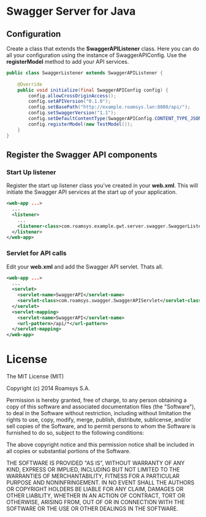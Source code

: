# Swagger Server for Java

## Configuration

Create a class that extends the **SwaggerAPIListener** class. Here you can do all your configuration using the instance of SwaggerAPIConfig. Use the **registerModel** method to add your API services.
````java
public class SwaggerListener extends SwaggerAPIListener {
    
    @Override
    public void initialize(final SwaggerAPIConfig config) {
        config.allowCrossOriginAccess();
        config.setAPIVersion("0.1.0");
        config.setBasePath("http://example.roamsys.lan:8080/api/");
        config.setSwaggerVersion("1.1");
        config.setDefaultContentType(SwaggerAPIConfig.CONTENT_TYPE_JSON_UTF8);
        config.registerModel(new TestModel());
    }
}
````
## Register the Swagger API components

### Start Up listener
Register the start up listener class you've created in your **web.xml**. This will initiate the Swagger API services at the start up of your application.
````xml
<web-app ...>
  ...
  <listener>
    ...
    <listener-class>com.roamsys.example.gwt.server.swagger.SwaggerListener</listener-class>
  </listener>
</web-app>
````

### Servlet for API calls
Edit your **web.xml** and add the Swagger API servlet. Thats all.
````xml
<web-app ...>
  ...
  <servlet>
    <servlet-name>SwaggerAPI</servlet-name>
    <servlet-class>com.roamsys.swagger.SwaggerAPIServlet</servlet-class>
  </servlet>
  <servlet-mapping>
    <servlet-name>SwaggerAPI</servlet-name>
    <url-pattern>/api/*</url-pattern>
  </servlet-mapping>
</web-app>
````

# License

The MIT License (MIT)

Copyright (c) 2014 Roamsys S.A.

Permission is hereby granted, free of charge, to any person obtaining a copy
of this software and associated documentation files (the "Software"), to deal
in the Software without restriction, including without limitation the rights
to use, copy, modify, merge, publish, distribute, sublicense, and/or sell
copies of the Software, and to permit persons to whom the Software is
furnished to do so, subject to the following conditions:

The above copyright notice and this permission notice shall be included in all
copies or substantial portions of the Software.

THE SOFTWARE IS PROVIDED "AS IS", WITHOUT WARRANTY OF ANY KIND, EXPRESS OR
IMPLIED, INCLUDING BUT NOT LIMITED TO THE WARRANTIES OF MERCHANTABILITY,
FITNESS FOR A PARTICULAR PURPOSE AND NONINFRINGEMENT. IN NO EVENT SHALL THE
AUTHORS OR COPYRIGHT HOLDERS BE LIABLE FOR ANY CLAIM, DAMAGES OR OTHER
LIABILITY, WHETHER IN AN ACTION OF CONTRACT, TORT OR OTHERWISE, ARISING FROM,
OUT OF OR IN CONNECTION WITH THE SOFTWARE OR THE USE OR OTHER DEALINGS IN THE
SOFTWARE.
